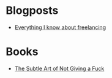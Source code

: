 # Blogposts

* [Everything I know about freelancing](https://andyadams.org/everything-i-know-about-freelancing/)

# Books

* [The Subtle Art of Not Giving a Fuck](https://partner.bol.com/click/click?p=1&s=48262&t=p&pid=9200000063067905&f=PDL)
